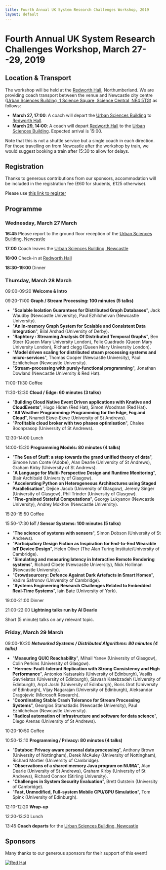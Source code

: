 ```yaml
---
title: Fourth Annual UK System Research Challenges Workshop, 2019
layout: default
---
```


# Fourth Annual UK System Research Challenges Workshop, March 27--29, 2019

## Location & Transport
The workshop will be held at the [Redworth Hall][venue], Northumberland. We are providing coach transport between the venue and Newcastle city centre ([Urban Sciences Building, 1 Science Square, Science Central, NE4 5TG][ncl]) as follows:
  - **March 27, 17:00**: A coach will depart the [Urban Sciences Building][ncl]
    to [Redworth Hall][venue].
  - **March 29, 14:00**: A coach will depart [Redworth Hall][venue] to the [Urban
    Sciences Building][ncl]. Expected arrival is 15:00.

Note that this is not a shuttle service but a single coach in each direction.
For those travelling on from Newcastle after the workshop by train, we would
suggest booking a train after 15:30 to allow for delays.


[venue]: https://www.thecairncollection.co.uk/hotels/the-redworth-hall/
[ncl]: https://goo.gl/maps/4wEvgUFHr6L2

## Registration

Thanks to generous contributions from our sponsors, accommodation will be
included in the registration fee (£60 for students, £125 otherwise).

Please use [this link to register](https://webstore.ncl.ac.uk/conferences-and-events/faculty-of-science-agriculture-engineering/school-of-computing/4th-annual-uk-systems-research-challenges-workshop)



## Programme
### Wednesday, March 27 March
**16:45** Please report to the ground floor reception of the [Urban Sciences
Building, Newcastle][ncl]

**17:00** Coach leaves the [Urban Sciences Building, Newcastle][ncl]

**18:00** Check-in at [Redworth Hall][venue]

**18:30-19:00** Dinner

### Thursday, March 28 March
09:00-09:20  **Welcome & Intro**

09:20-11:00 **Graph / Stream Processing: 100 minutes (5 talks)**
- "**Scalable Isolation Guarantees for Distributed Graph Databases**", Jack	Waudby (Newcastle University), Paul Ezhilchelvan (Newcastle University).
- "**An In-memory Graph System for Scalable and Consistent Data Integration**", Bilal Arshad (University of Derby).
- "**Raphtory : Streaming Analysis Of Distributed Temporal Graphs**", Ben Steer (Queen Mary University London), Felix Cuadrado (Queen Mary University London), Richard clegg (Queen Mary University London).
- "**Model driven scaling for distributed steam processing systems and micro-services**", Thomas Cooper (Newcastle University), Paul Ezhilchelvan (Newcastle University).
- "**Stream-processing with purely-functional programming**", Jonathan Dowland (Newcastle University & Red Hat).

11:00-11:30 Coffee

11:30-12:30	 **Cloud / Edge: 60 minutes (3 talks)**
- "**Building Cloud Native Event Driven applications with Knative and CloudEvents**", Hugo Hiden (Red Hat), Simon Woodman (Red Hat).
- "**All Weather Programming: Programming for the Edge, Fog and Cloud**", Nnamdi Ekwe-Ekwe (University of St Andrews).
- "**Profitable cloud broker with two phases optimisation**", Chalee Boonprasop (University of St Andrews).

12:30-14:00	Lunch

14:00-15:20	**Programming Models: 80 minutes (4 talks)**
- "**The Sea of Stuff: a step towards the grand unified theory of data**", 
Simone Ivan Conte (Adobe), Alan Dearle (University of St Andrews), Graham Kirby (University of St Andrews).
- "**A Language for Multi-Perspective Design and Runtime Monitoring**", Blair Archibald (University of Glasgow).
- "**Accelerating Python on Heterogeneous Architectures using Staged Parallelisation**", Dejice Jacob (University of Glasgow), Jeremy Singer (University of Glasgow), Phil Trinder (University of Glasgow).
- "**Fine-grained Stateful Computations**", Georgy Lukyanov (Newcastle University), Andrey Mokhov (Newcastle University).

15:20-15:50	Coffee

15:50-17:30	**IoT / Sensor Systems: 100 minutes (5 talks)**
- "**The science of systems with sensors**", Simon Dobson (University of St Andrews).
- "**Participatory Design Fiction as Inspiration for End-to-End Wearable IoT Device Design**", Helen Oliver (The Alan Turing Institute/University of Cambridge).
- "**Simulating and measuring latency in Interactive Remote Rendering systems**", Richard Cloete (Newcastle University), Nick Holliman (Newcastle University).
- "**Crowdsourcery: Defence Against Dark Artefacts in Smart Homes**", Vadim	Safronov (University of Cambridge).
- "**Systems Engineering Research Challenges Related to Embedded Real-Time Systems**", Iain Bate (University of York).

19:00-21:00 Dinner

21:00-22:00 **Lightning talks run by Al Dearle**

Short (5 minute) talks on any relevant topic. 

### Friday, March 29 March
09:00-10:20	***Networked Systems / Distributed Algorithms: 80 minutes (4 talks)***
- "**Measuring QUIC Reachability**", Mihail Yanev (University of Glasgow), Colin Perkins (University of Glasgow).
- "**Hermes: Fault-tolerant Replication with Strong Consistency and High Performance**", Antonios Katsarakis (University of Edinburgh), Vasilis Gavrielatos	(University of Edinburgh), Siavash Katebzadeh (University of Edinburgh), Arpit Joshi (University of Edinburgh), Boris Grot (University of Edinburgh), Vijay Nagarajan (University of Edinburgh), Aleksandar Dragojevic (Microsoft Research).
- "**Coordinating Stable Crash Tolerance for Stream Processing Systems**", Georgios Stamatiadis (Newcastle University), Paul Ezhilchelvan (Newcastle University).
- "**Radical automation of infrastructure and software for data science**", Diego Arenas (University of St Andrews).

10:20-10:50	Coffee

10:50-12:10	**Programming / Privacy: 80 minutes (4 talks)**
- "**Databox: Privacy aware personal data processing**", Anthony Brown (University of Nottingham), Derek McAuley (University of Nottingham), Richard Mortier (University of Cambridge).
- "**Observations of a shared memory Java program on NUMA**", Alan Dearle (University of St Andrews), Graham Kirby (University of St Andrews), Richard Connor (Stirling University).
- "**Challenges in System Security Evaluation**", Brett	Gutstein (University of Cambridge).
- "**Fast, Unmodified, Full-system Mobile CPU/GPU Simulation**", Tom Spink (University of Edinburgh).

12:10-12:20 **Wrap-up**

12:20-13:20	Lunch

13:45 **Coach departs** for the [Urban Sciences Building, Newcastle][ncl]


## Sponsors
Many thanks to our generous sponsors for their support of this event!


[![Red Hat](/images/redhat.png)][redhat]

[redhat]: https://www.redhat.com/en

